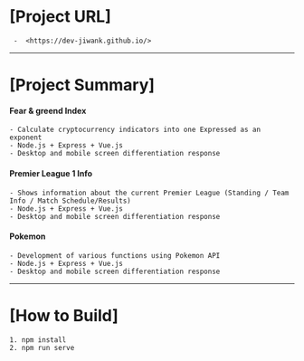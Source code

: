 # [Project URL]
     -  <https://dev-jiwank.github.io/>
 ---
# [Project Summary]
#### Fear & greend Index
    - Calculate cryptocurrency indicators into one Expressed as an exponent
    - Node.js + Express + Vue.js
    - Desktop and mobile screen differentiation response
#### Premier League 1 Info
    - Shows information about the current Premier League (Standing / Team Info / Match Schedule/Results)
    - Node.js + Express + Vue.js
    - Desktop and mobile screen differentiation response
#### Pokemon
    - Development of various functions using Pokemon API
    - Node.js + Express + Vue.js
    - Desktop and mobile screen differentiation response
 ---
# [How to Build]
    1. npm install
    2. npm run serve
